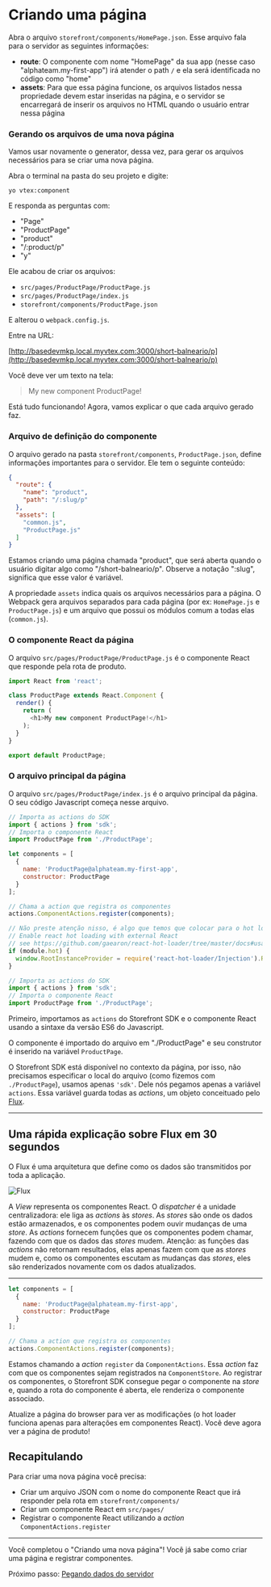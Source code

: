 # Criando uma página

Abra o arquivo `storefront/components/HomePage.json`. Esse arquivo fala para o servidor as seguintes informações:

- **route**: O componente com nome "HomePage" da sua app (nesse caso "alphateam.my-first-app") irá atender o path `/` e ela será identificada no código como "home"
- **assets**: Para que essa página funcione, os arquivos listados nessa propriedade devem estar inseridas na página, e o servidor se encarregará de inserir os arquivos no HTML quando o usuário entrar nessa página

### Gerando os arquivos de uma nova página

Vamos usar novamente o generator, dessa vez, para gerar os arquivos necessários para se criar uma nova página.

Abra o terminal na pasta do seu projeto e digite:
```
yo vtex:component
```
E responda as perguntas com:
- "Page"
- "ProductPage"
- "product"
- "/:product/p"
- "y"

Ele acabou de criar os arquivos:

- `src/pages/ProductPage/ProductPage.js`
- `src/pages/ProductPage/index.js`
- `storefront/components/ProductPage.json`

E alterou o `webpack.config.js`.

Entre na URL:

[http://basedevmkp.local.myvtex.com:3000/short-balneario/p](http://basedevmkp.local.myvtex.com:3000/short-balneario/p)

Você deve ver um texto na tela:
> My new component ProductPage!

Está tudo funcionando! Agora, vamos explicar o que cada arquivo gerado faz.

### Arquivo de definição do componente

O arquivo gerado na pasta `storefront/components`, `ProductPage.json`, define informações importantes para o servidor. Ele tem o seguinte conteúdo:

```json
{
  "route": {
    "name": "product",
    "path": "/:slug/p"
  },
  "assets": [
    "common.js",
    "ProductPage.js"
  ]
}
```

Estamos criando uma página chamada "product", que será aberta quando o usuário digitar algo como "/short-balneario/p". Observe a notação ":slug", significa que esse valor é variável.

A propriedade `assets` indica quais os arquivos necessários para a página. O Webpack gera arquivos separados para cada página (por ex: `HomePage.js` e `ProductPage.js`) e um arquivo que possui os módulos comum a todas elas (`common.js`).


### O componente React da página

O arquivo `src/pages/ProductPage/ProductPage.js` é o componente React que responde pela rota de produto.

```js
import React from 'react';

class ProductPage extends React.Component {
  render() {
    return (
      <h1>My new component ProductPage!</h1>
    );
  }
}

export default ProductPage;

```

### O arquivo principal da página

O arquivo `src/pages/ProductPage/index.js` é o arquivo principal da página. O seu código Javascript começa nesse arquivo.

```js
// Importa as actions do SDK
import { actions } from 'sdk';
// Importa o componente React
import ProductPage from './ProductPage';

let components = [
  {
    name: 'ProductPage@alphateam.my-first-app',
    constructor: ProductPage
  }
];

// Chama a action que registra os componentes
actions.ComponentActions.register(components);

// Não preste atenção nisso, é algo que temos que colocar para o hot loader funcionar
// Enable react hot loading with external React
// see https://github.com/gaearon/react-hot-loader/tree/master/docs#usage-with-external-react
if (module.hot) {
  window.RootInstanceProvider = require('react-hot-loader/Injection').RootInstanceProvider;
}

```

```js
// Importa as actions do SDK
import { actions } from 'sdk';
// Importa o componente React
import ProductPage from './ProductPage';
```

Primeiro, importamos as `actions` do Storefront SDK e o componente React usando a sintaxe da versão ES6 do Javascript.

O componente é importado do arquivo em "./ProductPage" e seu construtor é inserido na variável `ProductPage`.

O Storefront SDK está disponível no contexto da página, por isso, não precisamos especificar o local do arquivo (como fizemos com `./ProductPage`), usamos apenas `'sdk'`. Dele nós pegamos apenas a variável `actions`. Essa variável guarda todas as *actions*, um objeto conceituado pelo [Flux](https://facebook.github.io/flux/docs/overview.html#structure-and-data-flow).

---

## Uma rápida explicação sobre Flux em 30 segundos

O Flux é uma arquitetura que define como os dados são transmitidos por toda a aplicação.

![Flux](https://facebook.github.io/flux/img/flux-simple-f8-diagram-with-client-action-1300w.png)

A *View* representa os componentes React. O *dispatcher* é a unidade centralizadora: ele liga as *actions* às *stores*. As *stores* são onde os dados estão armazenados, e os componentes podem ouvir mudanças de uma *store*. As *actions* fornecem funções que os componentes podem chamar, fazendo com que os dados das *stores* mudem. Atenção: as funções das *actions* não retornam resultados, elas apenas fazem com que as *stores* mudem e, como os componentes escutam as mudanças das *stores*, eles são renderizados novamente com os dados atualizados.

---

```js
let components = [
  {
    name: 'ProductPage@alphateam.my-first-app',
    constructor: ProductPage
  }
];

// Chama a action que registra os componentes
actions.ComponentActions.register(components);
```

Estamos chamando a *action* `register` da `ComponentActions`. Essa *action* faz com que os componentes sejam registrados na `ComponentStore`. Ao registrar os componentes, o Storefront SDK consegue pegar o componente na *store* e, quando a rota do componente é aberta, ele renderiza o componente associado.

Atualize a página do browser para ver as modificações (o hot loader funciona apenas para alterações em componentes React). Você deve agora ver a página de produto!

## Recapitulando

Para criar uma nova página você precisa:

- Criar um arquivo JSON com o nome do componente React que irá responder pela rota em `storefront/components/`
- Criar um componente React em `src/pages/`
- Registrar o componente React utilizando a *action* `ComponentActions.register`

---

Você completou o "Criando uma nova página"! Você já sabe como criar uma página e registrar componentes.

Próximo passo: [Pegando dados do servidor](4-pegando-dados-do-servidor.md)
